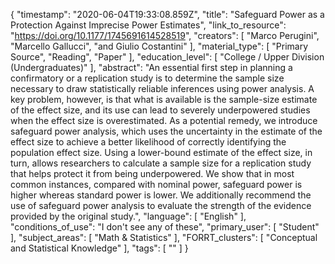 {
    "timestamp": "2020-06-04T19:33:08.859Z",
    "title": "Safeguard Power as a Protection Against Imprecise Power Estimates",
    "link_to_resource": "https://doi.org/10.1177/1745691614528519",
    "creators": [
        "Marco Perugini",
        "Marcello Gallucci",
        "and Giulio Costantini"
    ],
    "material_type": [
        "Primary Source",
        "Reading",
        "Paper"
    ],
    "education_level": [
        "College / Upper Division (Undergraduates)"
    ],
    "abstract": "An essential first step in planning a confirmatory or a replication study is to determine the sample size necessary to draw statistically reliable inferences using power analysis. A key problem, however, is that what is available is the sample-size estimate of the effect size, and its use can lead to severely underpowered studies when the effect size is overestimated. As a potential remedy, we introduce safeguard power analysis, which uses the uncertainty in the estimate of the effect size to achieve a better likelihood of correctly identifying the population effect size. Using a lower-bound estimate of the effect size, in turn, allows researchers to calculate a sample size for a replication study that helps protect it from being underpowered. We show that in most common instances, compared with nominal power, safeguard power is higher whereas standard power is lower. We additionally recommend the use of safeguard power analysis to evaluate the strength of the evidence provided by the original study.",
    "language": [
        "English"
    ],
    "conditions_of_use": "I don't see any of these",
    "primary_user": [
        "Student"
    ],
    "subject_areas": [
        "Math & Statistics"
    ],
    "FORRT_clusters": [
        "Conceptual and Statistical Knowledge"
    ],
    "tags": [
        ""
    ]
}